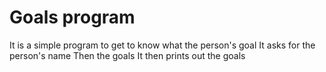 # Goals program
It is a simple program to get to know what the person's goal 
It asks for the person's name 
Then the goals
It then prints out the goals 